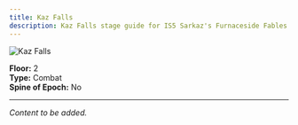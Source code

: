 ```yaml
---
title: Kaz Falls
description: Kaz Falls stage guide for IS5 Sarkaz's Furnaceside Fables
---
```


<img src="/stages/kaz-falls.png" alt="Kaz Falls" />

**Floor:** 2  
**Type:** Combat  
**Spine of Epoch:** No  

---

*Content to be added.*
